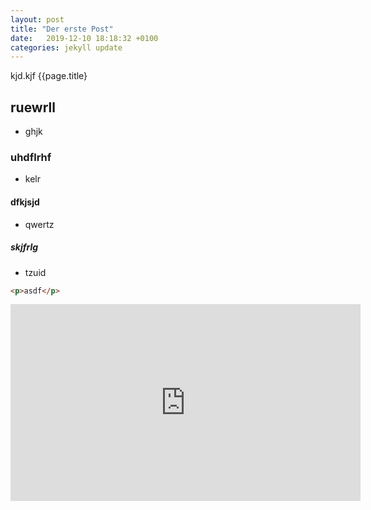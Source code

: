 ```yaml
---
layout: post
title: "Der erste Post"
date:   2019-12-10 18:18:32 +0100
categories: jekyll update
---
```

kjd.kjf
{{page.title}
## ruewrll
- ghjk
### uhdflrhf
- kelr
#### dfkjsjd
- qwertz
##### skjfrlg
- tzuid

```html
<p>asdf</p>
```

<iframe width="560" height="315" src="https://www.youtube.com/embed/_uQrJ0TkZlc" frameborder="0" allow="accelerometer; autoplay; encrypted-media; gyroscope; picture-in-picture" allowfullscreen></iframe>
